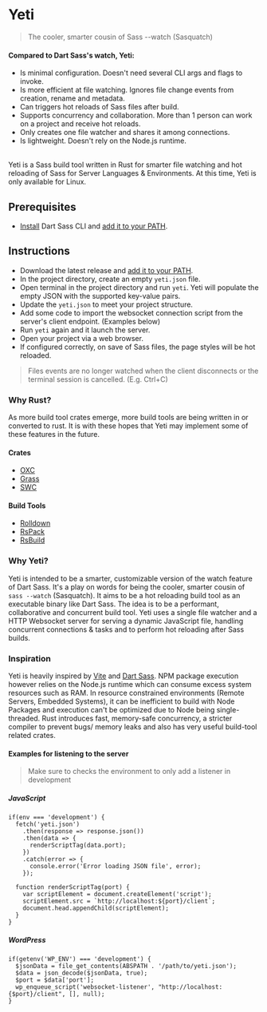 # Yeti 
> The cooler, smarter cousin of Sass --watch (Sasquatch)

#### Compared to Dart Sass's watch, Yeti:
- Is minimal configuration. Doesn't need several CLI args and flags to invoke. 
- Is more efficient at file watching. Ignores file change events from creation, rename and metadata.
- Can triggers hot reloads of Sass files after build.
- Supports concurrency and collaboration. More than 1 person can work on a project and receive hot reloads.
- Only creates one file watcher and shares it among connections. 
- Is lightweight. Doesn't rely on the Node.js runtime. 

<br>
Yeti is a Sass build tool written in Rust for smarter file watching and hot reloading of Sass for Server Languages & Environments. At this time, Yeti is only available for Linux.   

## Prerequisites
- [Install](https://sass-lang.com/install/) Dart Sass CLI and [add it to your PATH](https://katiek2.github.io/path-doc/).

## Instructions
- Download the latest release and [add it to your PATH](https://katiek2.github.io/path-doc/).
- In the project directory, create an empty `yeti.json` file.
- Open terminal in the project directory and run `yeti`. Yeti will populate the empty JSON with the supported key-value pairs.
- Update the `yeti.json` to meet your project structure.
- Add some code to import the websocket connection script from the server's client endpoint. (Examples below)
- Run `yeti` again and it launch the server.
- Open your project via a web browser. 
- If configured correctly, on save of Sass files, the page styles will be hot reloaded.


> Files events are no longer watched when the client disconnects or the terminal session is cancelled. (E.g. Ctrl+C)


### Why Rust?
As more build tool crates emerge, more build tools are being written in or converted to rust. It is with these hopes that Yeti may implement some of these features in the future. 
#### Crates
- [OXC](https://github.com/oxc-project/oxc)
- [Grass](https://github.com/connorskees/grass)
- [SWC](https://github.com/swc-project/swc)

#### Build Tools
- [Rolldown](https://github.com/rolldown/rolldown)
- [RsPack](https://github.com/web-infra-dev/rspack)
- [RsBuild](https://github.com/web-infra-dev/rsbuild)


### Why Yeti?
Yeti is intended to be a smarter, customizable version of the watch feature of Dart Sass. It's a play on words for being the cooler, smarter cousin of `sass --watch` (Sasquatch). It aims to be a hot reloading build tool as an executable binary like Dart Sass. The idea is to be a performant, collaborative and concurrent build tool. Yeti uses a single file watcher and a HTTP Websocket server for serving a dynamic JavaScript file, handling concurrent connections & tasks and to perform hot reloading after Sass builds. 

### Inspiration
Yeti is heavily inspired by [Vite](https://github.com/vitejs/vite) and [Dart Sass](https://github.com/sass/dart-sass). NPM package execution however relies on the Node.js runtime which can consume excess system resources such as RAM. In resource constrained environments (Remote Servers, Embedded Systems), it can be inefficient to build with Node Packages and execution can't be optimized due to Node being single-threaded. Rust introduces fast, memory-safe concurrency, a stricter compiler to prevent bugs/ memory leaks and also has very useful build-tool related crates. 


#### Examples for listening to the server
> Make sure to checks the environment to only add a listener in development

##### JavaScript
```
if(env === 'development') {
  fetch('yeti.json')
    .then(response => response.json())
    .then(data => {
      renderScriptTag(data.port);
    })
    .catch(error => {
      console.error('Error loading JSON file', error);
    });
  
  function renderScriptTag(port) {
    var scriptElement = document.createElement('script');
    scriptElement.src = `http://localhost:${port}/client`;
    document.head.appendChild(scriptElement);
  }
}

```
##### WordPress
```
if(getenv('WP_ENV') === 'development') {
  $jsonData = file_get_contents(ABSPATH . '/path/to/yeti.json');
  $data = json_decode($jsonData, true);
  $port = $data['port']; 
  wp_enqueue_script('websocket-listener', "http://localhost:{$port}/client", [], null);
}
```

